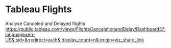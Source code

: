 # Tableau Flights
 Analyse Canceled and Delayed flights
https://public.tableau.com/views/FlightsCancelationandDelay/Dashboard3?:language=en-US&:sid=&:redirect=auth&:display_count=n&:origin=viz_share_link
